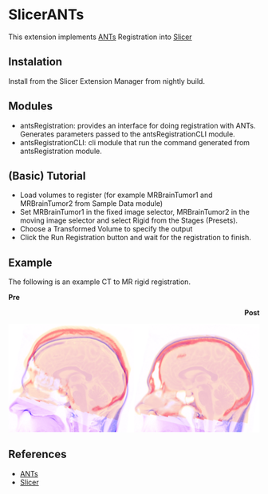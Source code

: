 # SlicerANTs

This extension implements [ANTs](https://github.com/ANTsX/ANTs) Registration into [Slicer](https://github.com/Slicer/Slicer)

## Instalation

Install from the Slicer Extension Manager from nightly build.

## Modules

- antsRegistration: provides an interface for doing registration with ANTs. Generates parameters passed to the antsRegistrationCLI module.
- antsRegistrationCLI: cli module that run the command generated from antsRegistration module.

## (Basic) Tutorial

- Load volumes to register (for example MRBrainTumor1 and MRBrainTumor2 from Sample Data module)
- Set MRBrainTumor1 in the fixed image selector, MRBrainTumor2 in the moving image selector and select Rigid from the Stages (Presets).
- Choose a Transformed Volume to specify the output
- Click the Run Registration button and wait for the registration to finish.

## Example

The following is an example CT to MR rigid registration.

**Pre** <div align="right">**Post**

<div align="left">

![Example](Documentation/MR-CT_example.png?raw=true)

## References

- [ANTs](https://pubmed.ncbi.nlm.nih.gov/?term=%22Tustison+N%22+AND+%22Avants+B%22)
- [Slicer](https://www.slicer.org/wiki/CitingSlicer)